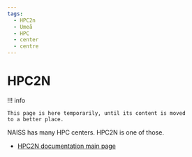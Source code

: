 ```yaml
---
tags:
  - HPC2n
  - Umeå
  - HPC
  - center
  - centre
---
```


# HPC2N

!!! info

    This page is here temporarily, until its content is moved
    to a better place.

NAISS has many HPC centers.
HPC2N is one of those.

- [HPC2N documentation main page](https://docs.hpc2n.umu.se/)
